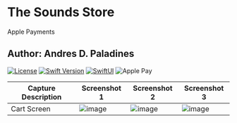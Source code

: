 # The Sounds Store
Apple Payments
## Author: Andres D. Paladines

[![License][license-image]][license-url] [![Swift Version][swift-image]][swift-url] [![SwiftUI][swiftUI-image]][swiftUI-url] 
![Apple Pay](https://img.shields.io/badge/ApplePay-000000.svg?style=for-the-badge&logo=Apple-Pay&logoColor=white)

[swift-image]:https://img.shields.io/badge/Swift-5.8.1-orange?style=for-the-badge
[swift-url]: https://swift.org/

[license-image]: https://img.shields.io/badge/License-MIT-blue?style=for-the-badge
[license-url]: LICENSE

[SwiftUI-image]: https://img.shields.io/badge/SwiftUI-3.0-orange?style=for-the-badge&logo=swift&logoColor=white
[SwiftUI-url]: https://developer.apple.com/xcode/swiftui/


| Capture Description | Screenshot 1 | Screenshot 2 | Screenshot 3 | 
|--|--|--|--|
| Cart Screen | ![image](https://github.com/apaladines-techconsulting/Assignment_33/assets/138136886/ef057128-cd71-4618-b1e9-76252cd80ef7) | ![image](https://github.com/apaladines-techconsulting/Assignment_33/assets/138136886/9552a165-b659-43b1-b968-d504ce1b1d07) | ![image](https://github.com/apaladines-techconsulting/Assignment_33/assets/138136886/60c022dd-bea7-4bca-811c-dca344e4a5ea) |
